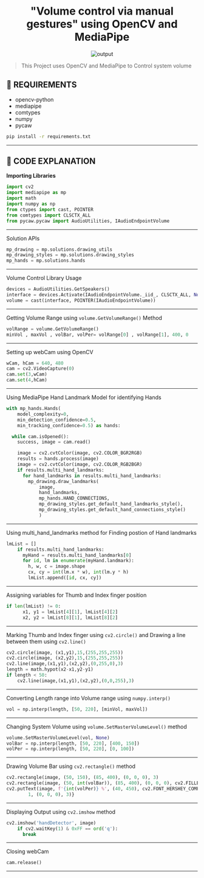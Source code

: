 
<div align="center">
  <h1>"Volume control via manual gestures" using OpenCV and MediaPipe</h1>
  <img alt="output" src="images/output.gif" />
 </div>

> This Project uses OpenCV and MediaPipe to Control system volume 

## 💾 REQUIREMENTS
+ opencv-python
+ mediapipe
+ comtypes
+ numpy
+ pycaw

```bash
pip install -r requirements.txt
```
***
## 📝 CODE EXPLANATION
<b>Importing Libraries</b>
```py
import cv2
import mediapipe as mp
import math
import numpy as np
from ctypes import cast, POINTER
from comtypes import CLSCTX_ALL
from pycaw.pycaw import AudioUtilities, IAudioEndpointVolume
```
***
Solution APIs 
```py
mp_drawing = mp.solutions.drawing_utils
mp_drawing_styles = mp.solutions.drawing_styles
mp_hands = mp.solutions.hands
```
***

Volume Control Library Usage 
```py
devices = AudioUtilities.GetSpeakers()
interface = devices.Activate(IAudioEndpointVolume._iid_, CLSCTX_ALL, None)
volume = cast(interface, POINTER(IAudioEndpointVolume))
```
***
Getting Volume Range using `volume.GetVolumeRange()` Method
```py
volRange = volume.GetVolumeRange()
minVol , maxVol , volBar, volPer= volRange[0] , volRange[1], 400, 0
```
***
Setting up webCam using OpenCV
```py
wCam, hCam = 640, 480
cam = cv2.VideoCapture(0)
cam.set(3,wCam)
cam.set(4,hCam)
```
***
Using MediaPipe Hand Landmark Model for identifying Hands 
```py
with mp_hands.Hands(
    model_complexity=0,
    min_detection_confidence=0.5,
    min_tracking_confidence=0.5) as hands:

  while cam.isOpened():
    success, image = cam.read()

    image = cv2.cvtColor(image, cv2.COLOR_BGR2RGB)
    results = hands.process(image)
    image = cv2.cvtColor(image, cv2.COLOR_RGB2BGR)
    if results.multi_hand_landmarks:
      for hand_landmarks in results.multi_hand_landmarks:
        mp_drawing.draw_landmarks(
            image,
            hand_landmarks,
            mp_hands.HAND_CONNECTIONS,
            mp_drawing_styles.get_default_hand_landmarks_style(),
            mp_drawing_styles.get_default_hand_connections_style()
            )
```
***
Using multi_hand_landmarks method for Finding postion of Hand landmarks
```py
lmList = []
    if results.multi_hand_landmarks:
      myHand = results.multi_hand_landmarks[0]
      for id, lm in enumerate(myHand.landmark):
        h, w, c = image.shape
        cx, cy = int(lm.x * w), int(lm.y * h)
        lmList.append([id, cx, cy])    
```
***
Assigning variables for Thumb and Index finger position
```py
if len(lmList) != 0:
      x1, y1 = lmList[4][1], lmList[4][2]
      x2, y2 = lmList[8][1], lmList[8][2]
```
***
Marking Thumb and Index finger using `cv2.circle()` and Drawing a line between them using `cv2.line()`
```py
cv2.circle(image, (x1,y1),15,(255,255,255))  
cv2.circle(image, (x2,y2),15,(255,255,255))  
cv2.line(image,(x1,y1),(x2,y2),(0,255,0),3)
length = math.hypot(x2-x1,y2-y1)
if length < 50:
    cv2.line(image,(x1,y1),(x2,y2),(0,0,255),3)
```
***
Converting Length range into Volume range using `numpy.interp()`
```py
vol = np.interp(length, [50, 220], [minVol, maxVol])
```
***
Changing System Volume using `volume.SetMasterVolumeLevel()` method
```py
volume.SetMasterVolumeLevel(vol, None)
volBar = np.interp(length, [50, 220], [400, 150])
volPer = np.interp(length, [50, 220], [0, 100])
```
***
Drawing Volume Bar using `cv2.rectangle()` method
```py
cv2.rectangle(image, (50, 150), (85, 400), (0, 0, 0), 3)
cv2.rectangle(image, (50, int(volBar)), (85, 400), (0, 0, 0), cv2.FILLED)
cv2.putText(image, f'{int(volPer)} %', (40, 450), cv2.FONT_HERSHEY_COMPLEX,
        1, (0, 0, 0), 3)}

```
***
Displaying Output using `cv2.imshow` method
```py
cv2.imshow('handDetector', image) 
    if cv2.waitKey(1) & 0xFF == ord('q'):
      break
```
***
Closing webCam
```py
cam.release()
```
***
